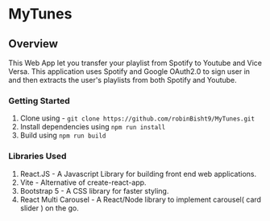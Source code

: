 # MyTunes

## Overview

This Web App let you transfer your playlist from Spotify to Youtube and Vice Versa.
This application uses Spotify and Google OAuth2.0 to sign user in and then extracts the user's playlists from both Spotify and Youtube.

### Getting Started

1. Clone using - `git clone https://github.com/robinBisht9/MyTunes.git`
2. Install dependencies using `npm run install`
3. Build using `npm run build`

### Libraries Used

1. React.JS - A Javascript Library for building front end web applications.
2. Vite - Alternative of create-react-app.
3. Bootstrap 5 - A CSS library for faster styling.
4. React Multi Carousel - A React/Node library to implement carousel( card slider ) on the go.
